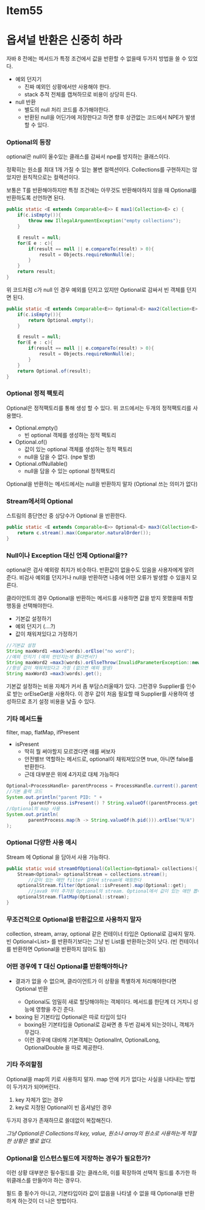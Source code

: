 # Item55

# 옵셔널 반환은 신중히 하라

자바 8 전에는 메서드가 특정 조건에서 값을 반환할 수 없을때 두가지 방법을 쓸 수 있었다.

- 예외 던지기
    - 진짜 예외인 상황에서만 사용해야 한다.
    - stack 추적 전체를 캡쳐하므로 비용이 상당히 든다.
- null 반환
    - 별도의 null 처리 코드를 추가해야한다.
    - 반환된 null을 어딘가에 저장한다고 하면 향후 상관없는 코드에서 NPE가 발생할 수 있다.

### Optional의 등장

optional은 null이 올수있는 클래스를 감싸서 npe를 방지하는 클래스이다.

정확히는 원소를 최대 1개 가질 수 있는 불변 컬렉션이다. Collections<T>를 구현하지는 않았지만 원칙적으로는 컬렉션이다.

보통은 T를 반환해야하지만 특정 조건에는 아무것도 반환해야하지 않을 때 Optional<T>를 반환하도록 선언하면 된다.

```java
public static <E extends Comparable<E>> E max1(Collection<E> c) {
    if(c.isEmpty()){
        throw new IllegalArgumentException("empty collections");
    }

    E result = null;
    for(E e : c){
        if(result == null || e.compareTo(result) > 0){
            result = Objects.requireNonNull(e);
        }
    }
    return result;
}
```

위 코드처럼 c가 null 인 경우 예외를 던지고 있지만 Optional로 감싸서 빈 객체를 던지면 된다.

```java
public static <E extends Comparable<E>> Optional<E> max2(Collection<E> c){
    if(c.isEmpty()){
        return Optional.empty();
    }

    E result = null;
    for(E e : c){
        if(result == null || e.compareTo(result) > 0){
            result = Objects.requireNonNull(e);
        }
    }
    return Optional.of(result);
}
```

### Optional 정적 팩토리

Optional은 정적팩토리를 통해 생성 할 수 있다. 위 코드에서는 두개의 정적팩토리를 사용했다.

- Optional.empty()
    - 빈 optional 객체를 생성하는 정적 팩토리
- Optional.of()
    - 값이 있는 optional 객체를 생성하는 정적 팩토리
    - null을 담을 수 없다. (npe 발생)
- Optional.ofNullable()
    - null을 담을 수 있는 optional 정적팩토리

Optional을 반환하는 메서드에서는 null을 반환하지 말자 (Optional 쓰는 의미가 없다)

### Stream에서의 Optional

스트림의 종단연산 중 상당수가 Optional 을 반환한다.

```java
public static <E extends Comparable<E>> Optional<E> max3(Collection<E> c){
    return c.stream().max(Comparator.naturalOrder());
}
```

### Null이나 Exception 대신 언제 Optional을??

optional은 검사 예외랑 취지가 비슷하다. 반환값이 없을수도 있음을 사용자에게 알려준다. 비검사 예외를 던지거나 null을 반환하면 나중에 어떤 오류가 발생할 수 있을지 모른다.

클라이언트의 경우 Optional을 반환하는 메서드를 사용하면 값을 받지 못했을때 취할 행동을 선택해야한다.

- 기본값 설정하기
- 예외 던지기 (….?)
- 값이 채워져있다고 가정하기

```java
//기본값 설정
String maxWord1 =max3(words).orElse("no word");
//예외 던지기 (예외 안던지는게 좋다면서?)
String maxWord2 =max3(words).orElseThrow(InvalidParameterException::new);
//항상 값이 채워져있다고 가정 (없으면 예외 발생)
String maxWord3 =max3(words).get();
```

기본값 설정하는 비용 자체가 커서 좀 부담스러울때가 있다. 그런경우 Supplier<T>를 인수로 받는 orElseGet을 사용하다. 이 경우 값이 처음 필요할 때 Supplier<T>를 사용하여 생성하므로 초기 설정 비용을 낮출 수 있다.

### 기타 메서드들

filter, map, flatMap, ifPresent

- isPresent
    - 딱히 뭘 써야할지 모르겠다면 얘를 써보자
    - 안전밸브 역할하는 메서드로, optional이 채워져있으면 true, 아니면 false를 반환한다.
    - 근데 대부분은 위에 4가지로 대체 가능하다

```java
Optional<ProcessHandle> parentProcess = ProcessHandle.current().parent();
//기본 출력 코드
System.out.println("parent PID: " +
        (parentProcess.isPresent() ? String.valueOf((parentProcess.get().pid())) : "N/A"));
//Optional의 map 사용
System.out.println(
        parentProcess.map(h -> String.valueOf(h.pid())).orElse("N/A")
);
```

### Optional 다양한 사용 예시

Stream 에 Optional 을 담아서 사용 가능하다.

```java
public static void streamOfOptional(Collection<Optional> collections){
    Stream<Optional> optionalStream = collections.stream();
		//값이 있는 얘만 filter 걸어서 stream에 매핑한다
    optionalStream.filter(Optional::isPresent).map(Optional::get);
		//java9 부터 추가된 Optional의 stream. Optional에서 값이 있는 애만 뽑아서 stream으로 반환
    optionalStream.flatMap(Optional::stream);
}
```

### 무조건적으로 Optional을 반환값으로 사용하지 말자

collection, stream, array, optional 같은 컨테이너 타입은 Optional로 감싸지 말자. 빈 Optional<List<T>> 를 반환하기보다는 그냥 빈 List<T>를 반환하는것이 낫다. (빈 컨테이너를 반환하면 Optional을 반환하지 않아도 됨)

### 어떤 경우에 T 대신 Optional<T>를 반환해야하나?

- 결과가 없을 수 없으며, 클라이언트가 이 상황을 특별하게 처리해야한다면 Optional<T> 반환
    - Optional도 엄밀히 새로 할당해야하는 객체이다. 메서드를 한단계 더 거치니 성능에 영향을 주긴 준다.
- boxing 된 기본타입 Optional은 따로 타입이 있다
    - boxing된 기본타입을 Optional로 감싸면 총 두번 감싸게 되는것이니, 객체가 무겁다.
    - 이런 경우에 대비해 기본객체는 OptionalInt, OptionalLong, OptionalDouble 을 따로 제공한다.

### 기타 주의할점

Optional을 map의 키로 사용하지 말자. map 안에 키가 없다는 사실을 나타내는 방법이 두가지가 되어버린다.

1. key 자체가 없는 경우
2. key로 지정된 Optional이 빈 옵셔널인 경우

두가지 경우가 존재하므로 쓸데없이 복잡해진다.

*그냥 Optional은 Collections의 key, value, 원소나 array의 원소로 사용하는게 적절한 상황은 별로 없다.*

### Optional을 인스턴스필드에 저장하는 경우가 필요한가?

이런 상황 대부분은 필수필드를 갖는 클래스와, 이를 확장하여 선택적 필드를 추가한 하위클래스를 만들어야 하는 경우다.

필드 중 필수가 아니고, 기본타입이라 값이 없음을 나타낼 수 없을 때 Optional을 반환하게 하는것이 더 나은 방법이다.